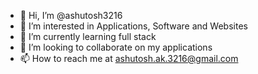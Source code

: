 - 👋 Hi, I’m @ashutosh3216
- 👀 I’m interested in Applications, Software and Websites
- 🌱 I’m currently learning full stack
- 💞️ I’m looking to collaborate on my applications
- 📫 How to reach me at ashutosh.ak.3216@gmail.com

<!---
ashutosh3216/ashutosh3216 is a ✨ special ✨ repository because its `README.md` (this file) appears on your GitHub profile.
You can click the Preview link to take a look at your changes.
--->
